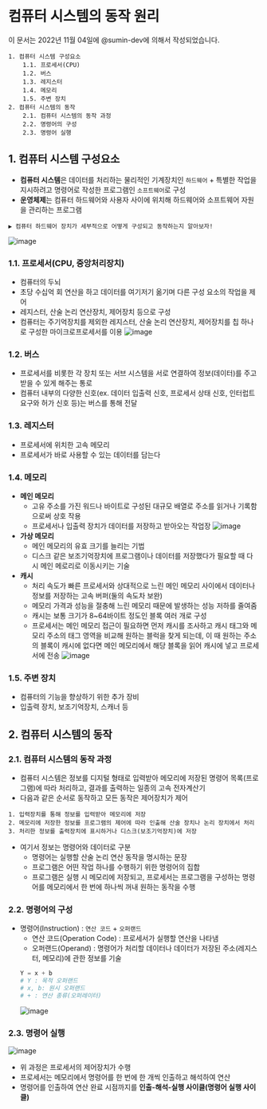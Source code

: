 # 컴퓨터 시스템의 동작 원리

이 문서는 2022년 11월 04일에 @sumin-dev에 의해서 작성되었습니다.

```
1. 컴퓨터 시스템 구성요소
    1.1. 프로세서(CPU)
    1.2. 버스
    1.3. 레지스터
    1.4. 메모리
    1.5. 주변 장치
2. 컴퓨터 시스템의 동작
    2.1. 컴퓨터 시스템의 동작 과정
    2.2. 명령어의 구성
    2.3. 명령어 실행
```

## 1. 컴퓨터 시스템 구성요소

- **컴퓨터 시스템**은 데이터를 처리하는 물리적인 기계장치인 `하드웨어` + 특별한 작업을 지시하려고 명령어로 작성한 프로그램인 `소프트웨어`로 구성
- **운영체제**는 컴퓨터 하드웨어와 사용자 사이에 위치해 하드웨어와 소프트웨어 자원을 관리하는 프로그램

```
▶ 컴퓨터 하드웨어 장치가 세부적으로 어떻게 구성되고 동작하는지 알아보자!
```
![image](https://user-images.githubusercontent.com/109029407/199926914-d361cb15-b166-40fc-8180-5a29f062ebba.png)
### 1.1. 프로세서(CPU, 중앙처리장치)
- 컴퓨터의 두뇌
- 초당 수십억 회 연산을 하고 데이터를 여기저기 옮기며 다른 구성 요소의 작업을 제어
- 레지스터, 산술 논리 연산장치, 제어장치 등으로 구성
- 컴퓨터는 주기억장치를 제외한 레지스터, 산술 논리 연산장치, 제어장치를 칩 하나로 구성한 마이크로프로세서를 이용
![image](https://user-images.githubusercontent.com/109029407/199927658-3077b334-05a0-44d2-a494-f47c927098cd.png)

### 1.2. 버스
- 프로세서를 비롯한 각 장치 또는 서브 시스템을 서로 연결하여 정보(데이터)를 주고 받을 수 있게 해주는 통로
- 컴퓨터 내부의 다양한 신호(ex. 데이터 입출력 신호, 프로세서 상태 신호, 인터럽트 요구와 허가 신호 등)는 버스를 통해 전달

### 1.3. 레지스터
- 프로세서에 위치한 고속 메모리
- 프로세서가 바로 사용할 수 있는 데이터를 담는다

### 1.4. 메모리
- **메인 메모리**
  - 고유 주소를 가진 워드나 바이트로 구성된 대규모 배열로 주소를 읽거나 기록함으로써 상호 작용
  - 프로세서나 입출력 장치가 데이터를 저장하고 받아오는 작업장
  ![image](https://user-images.githubusercontent.com/109029407/199928943-3c0f12d6-cd75-4f82-a9ab-ad69d121dc42.png)
- **가상 메모리**
  - 메인 메모리의 유효 크기를 늘리는 기법
  - 디스크 같은 보조기억장치에 프로그램이나 데이터를 저장했다가 필요할 때 다시 메인 메로리로 이동시키는 기술
- **캐시**
  - 처리 속도가 빠른 프로세서와 상대적으로 느린 메인 메모리 사이에서 데이터나 정보를 저장하는 고속 버퍼(둘의 속도차 보완)
  - 메모리 가격과 성능을 절충해 느린 메모리 때문에 발생하는 성능 저하를 줄여줌 
  - 캐시는 보통 크기가 8~64바이트 정도인 블록 여러 개로 구성
  - 프로세서는 메인 메모리 접근이 필요하면 먼저 캐시를 조사하고 캐시 태그와 메모리 주소의 태그 영역을 비교해 원하는 블럭을 찾게 되는데, 이 때 원하는 주소의 블록이 캐시에 없다면 메인 메모리에서 해당 블록을 읽어 캐시에 넣고 프로세서에 전송
  ![image](https://user-images.githubusercontent.com/109029407/199929814-12009ab9-5c89-4848-838e-79a96bc8eebe.png)
  
### 1.5. 주변 장치  
- 컴퓨터의 기능을 향상하기 위한 추가 장비
- 입출력 장치, 보조기억장치, 스캐너 등

## 2. 컴퓨터 시스템의 동작
### 2.1. 컴퓨터 시스템의 동작 과정
- 컴퓨터 시스템은 정보를 디지털 형태로 입력받아 메모리에 저장된 명령어 목록(프로그램)에 따라 처리하고, 결과를 출력하는 일종의 고속 전자계산기
- 다음과 같은 순서로 동작하고 모든 동작은 제어장치가 제어
```
1. 입력장치를 통해 정보를 입력받아 메모리에 저장
2. 메모리에 저장한 정보를 프로그램의 제어에 따라 인출해 산술 장치나 논리 장치에서 처리
3. 처리한 정보를 출력장치에 표시하거나 디스크(보조기억장치)에 저장
```
- 여기서 정보는 명령어와 데이터로 구분
  - 명령어는 실행할 산술 논리 연산 동작을 명시하는 문장
  - 프로그램은 어떤 작업 하나를 수행하기 위한 명령어의 집합
  - 프로그램은 실행 시 메모리에 저장되고, 프로세서는 프로그램을 구성하는 명령어를 메모리에서 한 번에 하나씩 꺼내 원하는 동작을 수행 

### 2.2. 명령어의 구성
- 명령어(Instruction) : `연산 코드` + `오퍼랜드`
  - 연산 코드(Operation Code) : 프로세서가 실행할 연산을 나타냄  
  - 오퍼랜드(Operand) : 명령어가 처리할 데이터나 데이터가 저장된 주소(레지스터, 메모리)에 관한 정보를 기술
  ```python
  Y = x + b
  # Y : 목적 오퍼랜드
  # x, b: 원시 오퍼랜드
  # + : 연산 종류(오퍼레이터)
  ```
  ![image](https://user-images.githubusercontent.com/109029407/199932685-4ccc219b-9d22-4383-b077-e16c53ac0287.png)

### 2.3. 명령어 실행
![image](https://user-images.githubusercontent.com/109029407/199932891-8d1c1d3b-a952-4ce3-9e89-2fb817f22892.png)
- 위 과정은 프로세서의 제어장치가 수행
- 프로세서는 메모리에서 명령어를 한 번에 한 개씩 인출하고 해석하여 연산
- 명령어를 인출하여 연산 완료 시점까지를 **인출-해석-실행 사이클(명령어 실행 사이클)**
